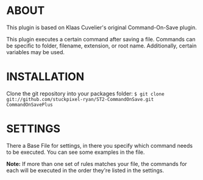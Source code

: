 ABOUT
=====
This plugin is based on Klaas Cuvelier's original Command-On-Save plugin.

This plugin executes a certain command after saving a file.
Commands can be specific to folder, filename, extension, or root name. Additionally, certain variables may be used.

INSTALLATION
============
Clone the git repository into your packages folder:
`$ git clone git://github.com/stuckpixel-ryan/ST2-CommandOnSave.git CommandOnSavePlus`

SETTINGS
========
There a Base File for settings, in there you specify which command needs to be executed.
You can see some examples in the file.

**Note:** If more than one set of rules matches your file, the commands for each will be executed in the order they're listed in the settings.